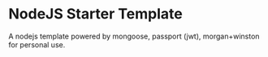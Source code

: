 # NodeJS Starter Template
A nodejs template powered by mongoose, passport (jwt), morgan+winston for personal use.
